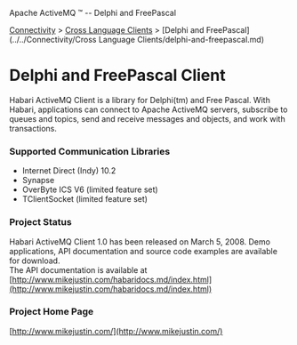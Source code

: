 Apache ActiveMQ ™ -- Delphi and FreePascal 

[Connectivity](../../connectivity.md) > [Cross Language Clients](../../Connectivity/cross-language-clients.md) > [Delphi and FreePascal](../../Connectivity/Cross Language Clients/delphi-and-freepascal.md)


Delphi and FreePascal Client
============================

Habari ActiveMQ Client is a library for Delphi(tm) and Free Pascal. With Habari, applications can connect to Apache ActiveMQ servers, subscribe to queues and topics, send and receive messages and objects, and work with transactions.

### Supported Communication Libraries

*   Internet Direct (Indy) 10.2
*   Synapse
*   OverByte ICS V6 (limited feature set)
*   TClientSocket (limited feature set)

### Project Status

Habari ActiveMQ Client 1.0 has been released on March 5, 2008. Demo applications, API documentation and source code examples are available for download.  
The API documentation is available at [http://www.mikejustin.com/habaridocs.md/index.html](http://www.mikejustin.com/habaridocs.md/index.html)

### Project Home Page

[http://www.mikejustin.com/](http://www.mikejustin.com/)

